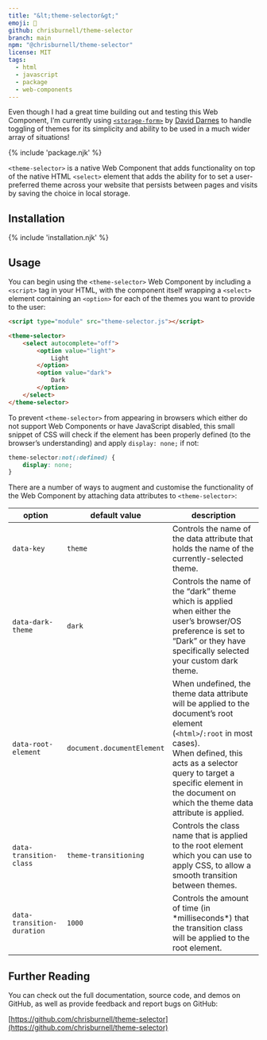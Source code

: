 ```yaml
---
title: "&lt;theme-selector&gt;"
emoji: 🎨
github: chrisburnell/theme-selector
branch: main
npm: "@chrisburnell/theme-selector"
license: MIT
tags:
  - html
  - javascript
  - package
  - web-components
---
```


<div id="updated" class=" [ updated ] [ box  box--warning ] [ flow ] ">
    <p>Even though I had a great time building out and testing this Web Component, I’m currently using <a href="https://darn.es/storage-form-web-component/"><code>&lt;storage-form&gt;</code></a> by <a href="https://darn.es">David Darnes</a> to handle toggling of themes for its simplicity and ability to be used in a much wider array of situations!</p>
</div>

{% include 'package.njk' %}

<code>&lt;theme-selector&gt;</code> is a native Web Component that adds functionality on top of the native HTML <code>&lt;select&gt;</code> element that adds the ability for to set a user-preferred theme across your website that persists between pages and visits by saving the choice in local storage.

## Installation

{% include 'installation.njk' %}

## Usage

You can begin using the <code>&lt;theme-selector&gt;</code> Web Component by including a <code>&lt;script&gt;</code> tag in your HTML, with the component itself wrapping a <code>&lt;select&gt;</code> element containing an <code>&lt;option&gt;</code> for each of the themes you want to provide to the user:

```html
<script type="module" src="theme-selector.js"></script>

<theme-selector>
    <select autocomplete="off">
        <option value="light">
            Light
        </option>
        <option value="dark">
            Dark
        </option>
    </select>
</theme-selector>
```

To prevent <code>&lt;theme-selector&gt;</code> from appearing in browsers which either do not support Web Components or have JavaScript disabled, this small snippet of CSS will check if the element has been properly defined (to the browser’s understanding) and apply `display: none;` if not:

```css
theme-selector:not(:defined) {
    display: none;
}
```

There are a number of ways to augment and customise the functionality of the Web Component by attaching data attributes to <code>&lt;theme-selector&gt;</code>:

<table>
    <thead>
        <tr>
            <th>option</th>
            <th>default value</th>
            <th>description</th>
        </tr>
    </thead>
    <tbody>
        <tr>
            <td><code>data-key</code></td>
            <td><code>theme</code></td>
            <td>Controls the name of the data attribute that holds the name of the currently-selected theme.</td>
        </tr>
        <tr>
            <td><code>data-dark-theme</code></td>
            <td><code>dark</code></td>
            <td>Controls the name of the <q>dark</q> theme which is applied when either the user’s browser/OS preference is set to <q>Dark</q> or they have specifically selected your custom dark theme.</td>
        </tr>
        <tr>
            <td><code>data-root-element</code></td>
            <td><code>document.documentElement</code></td>
            <td>When undefined, the theme data attribute will be applied to the document’s root element (<code>&lt;html&gt;</code>/<code>:root</code> in most cases).<br>When defined, this acts as a selector query to target a specific element in the document on which the theme data attribute is applied.</td>
        </tr>
        <tr>
            <td><code>data-transition-class</code></td>
            <td><code>theme-transitioning</code></td>
            <td>Controls the class name that is applied to the root element which you can use to apply CSS, to allow a smooth transition between themes.</td>
        </tr>
        <tr>
            <td><code>data-transition-duration</code></td>
            <td><code>1000</code></td>
            <td>Controls the amount of time (in *milliseconds*) that the transition class will be applied to the root element.</td>
        </tr>
    </tbody>
</table>

## Further Reading

You can check out the full documentation, source code, and demos on GitHub, as well as provide feedback and report bugs on GitHub:

[https://github.com/chrisburnell/theme-selector](https://github.com/chrisburnell/theme-selector)
